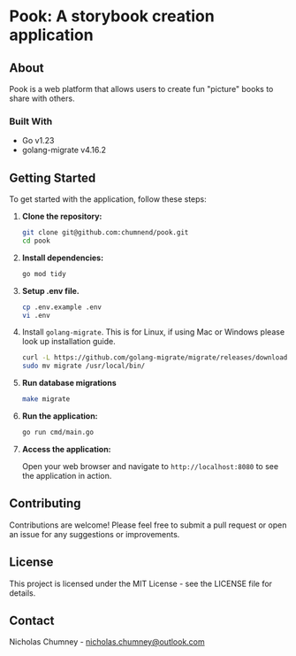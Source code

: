 # Pook: A storybook creation application

## About

Pook is a web platform that allows users to create fun "picture" books to share with others.

### Built With

- Go v1.23
- golang-migrate v4.16.2

## Getting Started

To get started with the application, follow these steps:

1. **Clone the repository:**

   ```sh
   git clone git@github.com:chumnend/pook.git
   cd pook
   ```

2. **Install dependencies:**

   ```sh
   go mod tidy
   ```

3. **Setup .env file.**

   ```sh
   cp .env.example .env
   vi .env
   ```

4. Install `golang-migrate`. This is for Linux, if using Mac or Windows please look up installation guide.

   ```sh
   curl -L https://github.com/golang-migrate/migrate/releases/download/v4.16.2/migrate.linux-amd64.tar.gz | tar xvz
   sudo mv migrate /usr/local/bin/
   ```

5. **Run database migrations**

   ```sh
   make migrate
   ```

6. **Run the application:**

   ```sh
   go run cmd/main.go
   ```

7. **Access the application:**

   Open your web browser and navigate to `http://localhost:8080` to see the application in action.

## Contributing

Contributions are welcome! Please feel free to submit a pull request or open an issue for any suggestions or improvements.

## License

This project is licensed under the MIT License - see the LICENSE file for details.

## Contact

Nicholas Chumney - [nicholas.chumney@outlook.com](nicholas.chumney@outlook.com)
